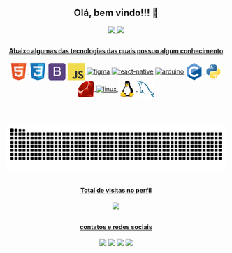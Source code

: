 <h2 align="center">Olá, bem vindo!!! 👋</h2>

<div align="center">
    <a href="https://github.com/jorgeclenio/">
    <img height="170em" src="https://github-readme-stats.vercel.app/api?username=jorgeclenio&show_icons=true&theme=dark&include_all_commits=true&count_private=true"/>
  	<img height="170em" src="https://github-readme-stats.vercel.app/api/top-langs/?username=jorgeclenio&layout=compact&langs_count=7&theme=dark"/>
</div>

##

<div align="center">
	<h4> Abaixo algumas das tecnologias das quais possuo algum conhecimento</h4>
 	<img align="center" alt="html" height="40" width="40" src="https://raw.githubusercontent.com/devicons/devicon/master/icons/html5/html5-original.svg">
  	<img align="center" alt="css" height="40" width="40" src="https://raw.githubusercontent.com/devicons/devicon/master/icons/css3/css3-original.svg">
  	<img align="center" alt="bootstrap" height="40" width="40" src="https://raw.githubusercontent.com/devicons/devicon/master/icons/bootstrap/bootstrap-plain.svg">
  	<img align="center" alt="javascript" height="40" width="40" src="https://raw.githubusercontent.com/devicons/devicon/master/icons/javascript/javascript-original.svg">
  	<img align="center" alt="figma" height="40" width="40" src="https://www.vectorlogo.zone/logos/figma/figma-icon.svg">
  	<img align="center" alt="react-native" height="40" width="40" src="https://reactnative.dev/img/header_logo.svg">
  	<img align="center" alt="arduino" heigth="40" width="40" src="https://github.com/detain/svg-logos/blob/master/svg/arduino-1.svg">
  	<img align="center" alt="c" height="40" width="40" src="https://raw.githubusercontent.com/devicons/devicon/master/icons/c/c-original.svg">
  	<img align="center" alt="python" height="40" width="40" src="https://raw.githubusercontent.com/devicons/devicon/master/icons/python/python-original.svg">
  	<img align="center" alt="ruby" height="40" width="40" src="https://raw.githubusercontent.com/devicons/devicon/master/icons/ruby/ruby-original.svg">
  	<img align="center" alt="linux" height="40" width="40" src="https://github.com/neilorangepeel/Free-Social-Icons/blob/master/Flat/SVG/Windows.svg">
  	<img align="center" alt="linux" height="40" width="40" src="https://raw.githubusercontent.com/devicons/devicon/master/icons/linux/linux-original.svg">
  	<img align="center" alt="mysql" height="40" width="40" src="https://raw.githubusercontent.com/devicons/devicon/master/icons/mysql/mysql-original.svg">
</div>
    
##

<br>
<div align="center">
    
  ![Snake animation](https://github.com/jorgeclenio/jorgeclenio/blob/output/github-contribution-grid-snake.svg)
    
</div>
    
## 

<div align="center">
    <h4>Total de visitas no perfil</h4>
    <p><img src="https://profile-counter.glitch.me/jorgeclenio/count.svg" /></p>
</div>
    
##
    
<div align="center">
    <h4> contatos e redes sociais</h4>
  	<a href = "mailto:cleniocontato@gmail.com"><img src="https://img.shields.io/badge/-Gmail-%23333?style=for-the-badge&logo=gmail&logoColor=white" target="_blank"></a>
  	<a href="https://www.linkedin.com/in/jorge-cl%C3%AAnio-97463b104/" target="_blank"><img src="https://img.shields.io/badge/-LinkedIn-%230077B5?style=for-the-badge&logo=linkedin&logoColor=white" target="_blank"></a>
    <a href="https://www.youtube.com/c/jorgeclenio/videos" target="_blank"><img src="https://img.shields.io/badge/YouTube-FF0000?style=for-the-badge&logo=youtube&logoColor=white" target="_blank"></a>
    <a href="https://www.twitch.tv/clenio" target="_blank"><img src="https://img.shields.io/badge/Twitch-9146FF?style=for-the-badge&logo=twitch&logoColor=white" target="_blank"></a>
</div>
    
##

